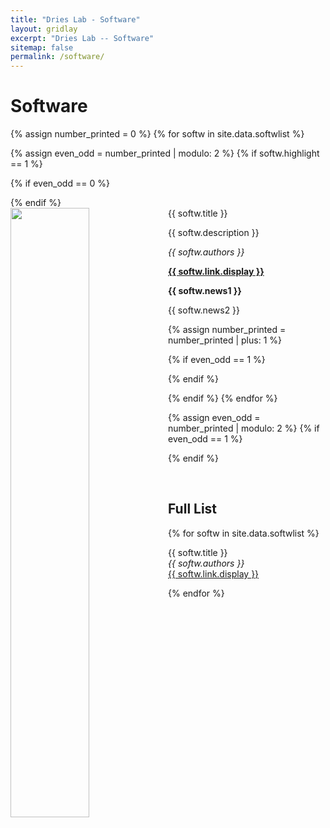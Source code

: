 ```yaml
---
title: "Dries Lab - Software"
layout: gridlay
excerpt: "Dries Lab -- Software"
sitemap: false
permalink: /software/
---
```



# Software


{% assign number_printed = 0 %}
{% for softw in site.data.softwlist %}

{% assign even_odd = number_printed | modulo: 2 %}
{% if softw.highlight == 1 %}

{% if even_odd == 0 %}
<div class="row">
{% endif %}

<div class="col-sm-6 clearfix">
 <div class="well">
  <pubtit>{{ softw.title }}</pubtit>
  <img src="{{ site.url }}{{ site.baseurl }}/images/softwpic/{{ softw.image }}" class="img-responsive" width="50%" style="float: left" />
  <p>{{ softw.description }}</p>
  <p><em>{{ softw.authors }}</em></p>
  <p><strong><a href="{{ softw.link.url }}">{{ softw.link.display }}</a></strong></p>
  <p class="text-danger"><strong> {{ softw.news1 }}</strong></p>
  <p> {{ softw.news2 }}</p>
 </div>
</div>

{% assign number_printed = number_printed | plus: 1 %}

{% if even_odd == 1 %}
</div>
{% endif %}

{% endif %}
{% endfor %}

{% assign even_odd = number_printed | modulo: 2 %}
{% if even_odd == 1 %}
</div>
{% endif %}

<p> &nbsp; </p>

## Full List

{% for softw in site.data.softwlist %}

  {{ softw.title }} <br />
  <em>{{ softw.authors }} </em><br /><a href="{{ softw.link.url }}">{{ softw.link.display }}</a>

{% endfor %}
